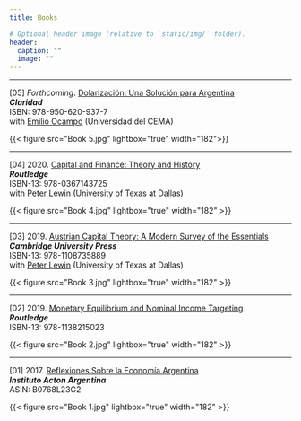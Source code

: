 ```yaml
---
title: Books

# Optional header image (relative to `static/img/` folder).
header:
  caption: ""
  image: ""
---
```


---
[05] *Forthcoming*. [Dolarización: Una Solución para Argentina][B05]  
***Claridad***  
ISBN: 978-950-620-937-7  
with [Emilio Ocampo][EO] (Universidad del CEMA)

{{< figure src="Book 5.jpg" lightbox="true" width="182">}}

---
[04] 2020. [Capital and Finance: Theory and History][B04]  
***Routledge***  
ISBN-13: 978-0367143725  
with [Peter Lewin][PL] (University of Texas at Dallas)

{{< figure src="Book 4.jpg" lightbox="true" width="182" >}}

--- 
[03] 2019. [Austrian Capital Theory: A Modern Survey of the Essentials][B03]  
***Cambridge University Press***  
ISBN-13: 978-1108735889  
with [Peter Lewin][PL] (University of Texas at Dallas)

{{< figure src="Book 3.jpg" lightbox="true" width="182" >}}

---
[02] 2019. [Monetary Equilibrium and Nominal Income Targeting][B02]  
***Routledge***  
ISBN-13: 978-1138215023

{{< figure src="Book 2.jpg" lightbox="true" width="182" >}}

---
[01] 2017. [Reflexiones Sobre la Economía Argentina][B01]  
***Instituto Acton Argentina***  
ASIN: B0768L23G2

{{< figure src="Book 1.jpg" lightbox="true" width="182" >}}





<!-- HYPERLINKS TO BOOKS -->
[B05]: <https://dolarizacionunasolucionparaargentina.com/>

[B04]: <https://www.routledge.com/Capital-and-Finance-Theory-and-History/Lewin-Cachanosky/p/book/9780367143725>

[B03]: <https://www.cambridge.org/us/academic/subjects/economics/economics-general-interest/austrian-capital-theory-modern-survey-essentials?format=PB&isbn=9781108735889>

[B02]: <https://www.routledge.com/Monetary-Equilibrium-and-Monetary-Theory-The-Case-of-Nominal-Income-Targeting/Cachanosky/p/book/9781138215023>

[B01]: <https://www.amazon.com/Reflexiones-econom%C3%ADa-argentina-Biblioteca-Spanish-ebook/dp/B0768L23G2/ref=sr_1_17?ie=UTF8&qid=1507660240&sr=8-17&keywords=instituto+acton>


<!-- HYPERLINKS TO CO-AUTHORS -->
<!-- Peter Lewin -->
[PL]: <http://www.utdallas.edu/~plewin/>

[EO]: <https://ucema.edu.ar/cgi-bin/profesores/listap.pl?id=15534>
